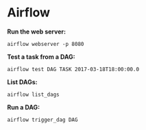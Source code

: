 # Airflow

**Run the web server:**
```
airflow webserver -p 8080
```

**Test a task from a DAG:**
```
airflow test DAG TASK 2017-03-18T18:00:00.0
```

**List DAGs:**
```
airflow list_dags
```

**Run a DAG:**
```
airflow trigger_dag DAG
```
